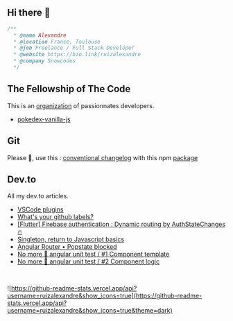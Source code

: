 ## Hi there 👋

```typescript
/**
  * @name Alexandre
  * @location France, Toulouse 
  * @job Freelance / Full Stack Developer
  * @website https://bio.link/ruizalexandre
  * @company Snowcodes
  */
```

## The Fellowship of The Code

This is an [organization](https://github.com/the-fellowship-of-the-code) of passionnates developers.

* [pokedex-vanilla-js](https://github.com/the-fellowship-of-the-code/pokedex-vanilla-js)

## Git

Please 👋, use this : [conventional changelog](https://www.conventionalcommits.org/en/v1.0.0/) with this npm [package](https://www.npmjs.com/package/standard-changelog)

## Dev.to

All my dev.to articles.

* [VSCode plugins](https://dev.to/ruizalexandre/vscode-plugins-2h19)
* [What's your github labels?](https://dev.to/ruizalexandre/what-s-yours-github-labels-5eed)
* [[Flutter] Firebase authentication : Dynamic routing by AuthStateChanges 🔥](https://dev.to/ruizalexandre/flutter-firebase-authentication-dynamic-routing-by-authstatechanges-9k0)
* [Singleton, return to Javascript basics](https://dev.to/ruizalexandre/singleton-return-to-javascript-basics-gp8)
* [Angular Router • Popstate blocked](https://dev.to/stack-labs/angular-router-popstate-blocked-3c18)
* [No more 💩 angular unit test / #1 Component template](https://dev.to/stack-labs/no-more-angular-unit-test-1-component-template-2b09)
* [No more 💩 angular unit test / #2 Component logic](https://dev.to/stack-labs/no-more-angular-unit-test-2-component-logic-3cgk)

<br>

![https://github-readme-stats.vercel.app/api?username=ruizalexandre&show_icons=true](https://github-readme-stats.vercel.app/api?username=ruizalexandre&show_icons=true&theme=dark)
